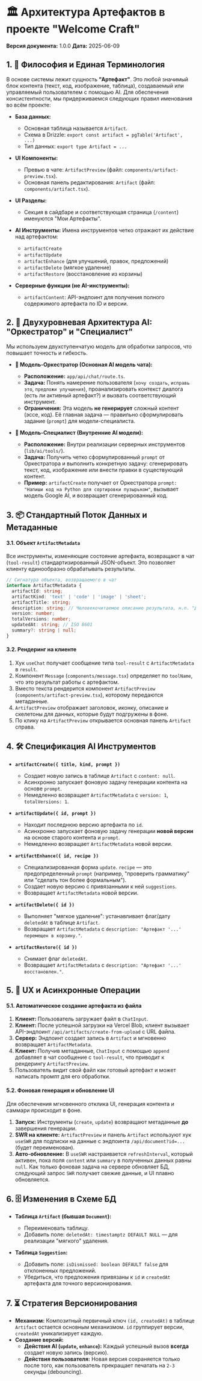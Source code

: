 # 🏛️ Архитектура Артефактов в проекте "Welcome Craft"

**Версия документа:** 1.0.0
**Дата:** 2025-06-09

## 1. 🎯 Философия и Единая Терминология

В основе системы лежит сущность **"Артефакт"**. Это любой значимый блок контента (текст, код, изображение, таблица),
создаваемый или управляемый пользователем с помощью AI. Для обеспечения консистентности, мы придерживаемся следующих
правил именования во всём проекте:

* **База данных:**
    * Основная таблица называется `Artifact`.
    * Схема в Drizzle: `export const artifact = pgTable('Artifact', ...)`
    * Тип данных: `export type Artifact = ...`

* **UI Компоненты:**
    * Превью в чате: `ArtifactPreview` (файл: `components/artifact-preview.tsx`).
    * Основная панель редактирования: `Artifact` (файл: `components/artifact.tsx`).

* **UI Разделы:**
    * Секция в сайдбаре и соответствующая страница (`/content`) именуются "Мои Артефакты".

* **AI Инструменты:** Имена инструментов четко отражают их действие над артефактом:
    * `artifactCreate`
    * `artifactUpdate`
    * `artifactEnhance` (для улучшений, правок, предложений)
    * `artifactDelete` (мягкое удаление)
    * `artifactRestore` (восстановление из корзины)

* **Серверные функции (не AI-инструменты):**
    * `artifactContent`: API-эндпоинт для получения полного содержимого артефакта по ID и версии.

## 2. 🧠 Двухуровневая Архитектура AI: "Оркестратор" и "Специалист"

Мы используем двухступенчатую модель для обработки запросов, что повышает точность и гибкость.

* **🤖 Модель-Оркестратор (Основная AI модель чата):**
    * **Расположение:** `app/api/chat/route.ts`.
    * **Задача:** Понять намерение пользователя (`хочу создать`, `исправь это`, `предложи улучшения`), проанализировать
      контекст диалога (есть ли активный артефакт?) и вызвать соответствующий инструмент.
    * **Ограничения:** Эта модель **не генерирует** сложный контент (эссе, код). Её главная задача — правильно
      сформулировать задание (`prompt`) для модели-специалиста.

* **🦾 Модель-Специалист (Внутренние AI модели):**
    * **Расположение:** Внутри реализации серверных инструментов (`lib/ai/tools/`).
    * **Задача:** Получить четко сформулированный `prompt` от Оркестратора и выполнить конкретную задачу: сгенерировать
      текст, код, изображение или внести правки в существующий контент.
    * **Пример:** `artifactCreate` получает от Оркестратора `prompt: "Напиши код на Python для сортировки пузырьком"`,
      вызывает модель Google AI, и возвращает сгенерированный код.

## 3. 📦 Стандартный Поток Данных и Метаданные

#### 3.1. Объект `ArtifactMetadata`

Все инструменты, изменяющие состояние артефакта, возвращают в чат (`tool-result`) стандартизированный JSON-объект. Это
позволяет клиенту единообразно обрабатывать результаты.

```typescript
// Сигнатура объекта, возвращаемого в чат
interface ArtifactMetadata {
  artifactId: string;
  artifactKind: 'text' | 'code' | 'image' | 'sheet';
  artifactTitle: string;
  description: string; // Человекочитаемое описание результата, н.п. "Документ 'Эссе' успешно обновлен."
  version: number;
  totalVersions: number;
  updatedAt: string; // ISO 8601
  summary?: string | null;
}
```

#### 3.2. Рендеринг на клиенте

1. Хук `useChat` получает сообщение типа `tool-result` с `ArtifactMetadata` в `result`.
2. Компонент `Message` (`components/message.tsx`) определяет по `toolName`, что это результат работы с артефактом.
3. Вместо текста рендерится компонент `ArtifactPreview` (`components/artifact-preview.tsx`), которому передаются
   метаданные.
4. `ArtifactPreview` отображает заголовок, иконку, описание и скелетоны для данных, которые будут подгружены в фоне.
5. По клику на `ArtifactPreview` открывается основная панель `Artifact` справа.

## 4. 🛠️ Спецификация AI Инструментов

* **`artifactCreate({ title, kind, prompt })`**
    * Создает новую запись в таблице `Artifact` с `content: null`.
    * Асинхронно запускает фоновую задачу генерации контента на основе `prompt`.
    * Немедленно возвращает `ArtifactMetadata` с `version: 1`, `totalVersions: 1`.

* **`artifactUpdate({ id, prompt })`**
    * Находит последнюю версию артефакта по `id`.
    * Асинхронно запускает фоновую задачу генерации **новой версии** на основе старого контента и `prompt`.
    * Немедленно возвращает `ArtifactMetadata` новой версии.

* **`artifactEnhance({ id, recipe })`**
    * Специализированная форма `update`. `recipe` — это предопределенный `prompt` (например, "проверить грамматику"
      или "сделать тон более формальным").
    * Создает новую версию с привязанными к ней `suggestions`.
    * Возвращает `ArtifactMetadata` новой версии.

* **`artifactDelete({ id })`**
    * Выполняет "мягкое удаление": устанавливает флаг/дату `deletedAt` в таблице `Artifact`.
    * Возвращает `ArtifactMetadata` с `description: "Артефакт '...' перемещен в корзину."`.

* **`artifactRestore({ id })`**
    * Снимает флаг `deletedAt`.
    * Возвращает `ArtifactMetadata` с `description: "Артефакт '...' восстановлен."`.

## 5. 🚀 UX и Асинхронные Операции

#### 5.1. Автоматическое создание артефакта из файла

1. **Клиент:** Пользователь загружает файл в `ChatInput`.
2. **Клиент:** После успешной загрузки на Vercel Blob, клиент вызывает API-эндпоинт `/api/artifacts/create-from-upload`
   с URL файла.
3. **Сервер:** Эндпоинт создает запись в `Artifact` и мгновенно возвращает `ArtifactMetadata`.
4. **Клиент:** Получив метаданные, `ChatInput` с помощью `append` добавляет в чат сообщение с `tool-result`, что
   приводит к рендерингу `ArtifactPreview`.
5. Пользователь видит свой файл как готовый артефакт и может написать промпт для его обработки.

#### 5.2. Фоновая генерация и обновление UI

Для обеспечения мгновенного отклика UI, генерация контента и саммари происходит в фоне.

1. **Запуск:** Инструменты (`create`, `update`) возвращают метаданные **до** завершения генерации.
2. **SWR на клиенте:** `ArtifactPreview` и панель `Artifact` используют хук `useSWR` для подписки на данные с эндпоинта
   `/api/document?id=...` (будет переименован).
3. **Авто-обновление:** В `useSWR` настраивается `refreshInterval`, который активен, пока поля `content` или `summary` в
   полученных данных равны `null`. Как только фоновая задача на сервере обновляет БД, следующий запрос `SWR` получает
   свежие данные, и UI плавно обновляется.

## 6. 🗄️ Изменения в Схеме БД

* **Таблица `Artifact` (бывшая `Document`):**
    * Переименовать таблицу.
    * Добавить поле: `deletedAt: timestamptz DEFAULT NULL` — для реализации "мягкого" удаления.

* **Таблица `Suggestion`:**
    * Добавить поле: `isDismissed: boolean DEFAULT false` для отклоненных предложений.
    * Убедиться, что предложения привязаны к `id` и `createdAt` артефакта для точного версионирования.

## 7. ⏳ Стратегия Версионирования

* **Механизм:** Композитный первичный ключ `(id, createdAt)` в таблице `Artifact` остается основным механизмом. `id`
  группирует версии, `createdAt` уникализирует каждую.
* **Создание версий:**
    * **Действия AI (`update`, `enhance`):** Каждый успешный вызов **всегда** создает новую запись (версию).
    * **Действия пользователя:** Новая версия сохраняется только после того, как пользователь прекращает печатать на
      `2-3` секунды (debouncing).

